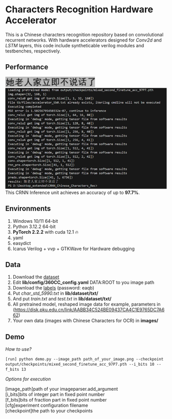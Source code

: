 # Characters Recognition Hardware Accelerator

This is a Chinese characters recognition repository based on convolutional recurrent networks. With hardware accelerators designed for *Conv2d* and *LSTM* layers, this code include syntheticable verilog modules and testbenches, respectively.

## Performance
![An Example for Chinese Characters OCR Task](example.png)
![Executing Result for the Example](example_result.png)
This CRNN Inference unit achieves an accuracy of up to **97.7%**.

## Environments
1. Windows 10/11 64-bit
2. Python 3.12.2 64-bit
3. **PyTorch 2.2.2** with cuda 12.1 🔥
4. yaml
5. easydict
6. Icarus Verilog + vvp + GTKWave for Hardware debugging

## Data
1. Download the [dataset](https://pan.baidu.com/s/1ufYbnZAZ1q0AlK7yZ08cvQ)
2. Edit **lib/config/360CC_config.yaml** DATA:ROOT to you image path
3. Download the [labels](https://pan.baidu.com/s/1oOKFDt7t0Wg6ew2uZUN9xg) (password: eaqb)
4. Put *char_std_5990.txt* in **lib/dataset/txt/**
5. And put *train.txt* and *test.txt* in **lib/dataset/txt/**
6. All pretrained model, reshaped image data for example, parameters in (https://disk.pku.edu.cn/link/AABB34C524BE09437CA4C1E9765DC7A662)
7. Your own data (images with Chinese Characters for OCR) in **images/**

## Demo
*How to use?*
```
[run] python demo.py --image_path path_of_your_image.png --checkpoint output/checkpoints/mixed_second_finetune_acc_97P7.pth --i_bits 10 --f_bits 13
```
*Options for execution*

[image_path]path of your imageparser.add_argument<br />
[i_bits]bits of integer part in fixed point number<br />
[f_bits]bits of fraction part in fixed point number<br />
[cfg]experiment configuration filename<br />
[checkpoint]the path to your checkpoints